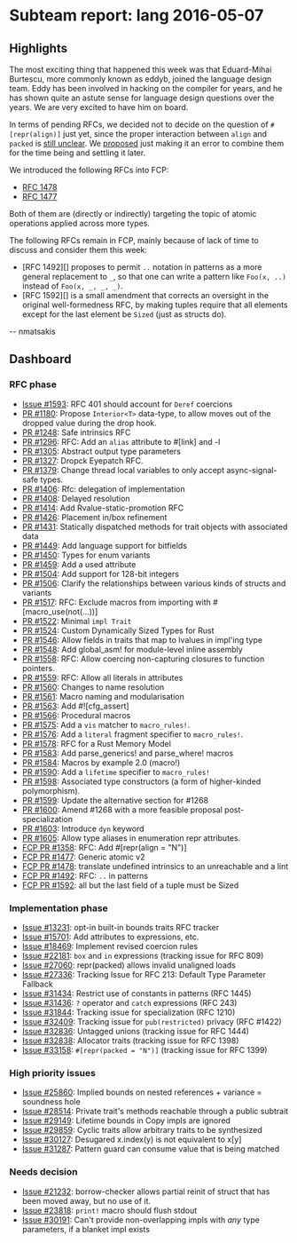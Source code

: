 # Subteam report: lang 2016-05-07

## Highlights

The most exciting thing that happened this week was that Eduard-Mihai
Burtescu, more commonly known as eddyb, joined the language design
team. Eddy has been involved in hacking on the compiler for years, and
he has shown quite an astute sense for language design questions over
the years. We are very excited to have him on board.

In terms of pending RFCs, we decided not to decide on the question of
`#[repr(align)]` just yet, since the proper interaction between
`align` and `packed` is [still unclear][c1]. We [proposed][c2] just
making it an error to combine them for the time being and settling it
later.

[c1]: https://github.com/rust-lang/rfcs/pull/1358#issuecomment-216283652
[c2]: https://github.com/rust-lang/rfcs/pull/1358#issuecomment-217582887

We introduced the following RFCs into FCP: 

- [RFC 1478](https://github.com/rust-lang/rfcs/pull/1478)
- [RFC 1477](https://github.com/rust-lang/rfcs/pull/1477)

Both of them are (directly or indirectly) targeting the topic of
atomic operations applied across more types.

The following RFCs remain in FCP, mainly because of lack of time to
discuss and consider them this week:

- [RFC 1492][] proposes to permit `..` notation in patterns as a more
  general replacement to `_`, so that one can write a pattern like
  `Foo(x, ..)` instead of `Foo(x, _, _, _)`.
- [RFC 1592][] is a small amendment that corrects an oversight in the
  original well-formedness RFC, by making tuples require that all
  elements except for the last element be `Sized` (just as structs
  do).

-- nmatsakis

## Dashboard

### RFC phase

- [Issue #1593](https://github.com/rust-lang/rfcs/issues/1593):
  RFC 401 should account for `Deref` coercions
- [PR #1180](https://github.com/rust-lang/rfcs/pull/1180):
  Propose `Interior<T>` data-type, to allow moves out of the dropped value during the drop hook.
- [PR #1248](https://github.com/rust-lang/rfcs/pull/1248):
  Safe intrinsics RFC
- [PR #1296](https://github.com/rust-lang/rfcs/pull/1296):
  RFC: Add an `alias` attribute to #[link] and -l
- [PR #1305](https://github.com/rust-lang/rfcs/pull/1305):
  Abstract output type parameters
- [PR #1327](https://github.com/rust-lang/rfcs/pull/1327):
  Dropck Eyepatch RFC.
- [PR #1379](https://github.com/rust-lang/rfcs/pull/1379):
  Change thread local variables to only accept async-signal-safe types.
- [PR #1406](https://github.com/rust-lang/rfcs/pull/1406):
  Rfc: delegation of implementation
- [PR #1408](https://github.com/rust-lang/rfcs/pull/1408):
  Delayed resolution
- [PR #1414](https://github.com/rust-lang/rfcs/pull/1414):
  Add Rvalue-static-promotion RFC
- [PR #1426](https://github.com/rust-lang/rfcs/pull/1426):
  Placement in/box refinement
- [PR #1431](https://github.com/rust-lang/rfcs/pull/1431):
  Statically dispatched methods for trait objects with associated data
- [PR #1449](https://github.com/rust-lang/rfcs/pull/1449):
  Add language support for bitfields
- [PR #1450](https://github.com/rust-lang/rfcs/pull/1450):
  Types for enum variants
- [PR #1459](https://github.com/rust-lang/rfcs/pull/1459):
  Add a used attribute
- [PR #1504](https://github.com/rust-lang/rfcs/pull/1504):
  Add support for 128-bit integers
- [PR #1506](https://github.com/rust-lang/rfcs/pull/1506):
  Clarify the relationships between various kinds of structs and variants
- [PR #1517](https://github.com/rust-lang/rfcs/pull/1517):
  RFC: Exclude macros from importing with #[macro_use(not(...))]
- [PR #1522](https://github.com/rust-lang/rfcs/pull/1522):
  Minimal `impl Trait`
- [PR #1524](https://github.com/rust-lang/rfcs/pull/1524):
  Custom Dynamically Sized Types for Rust
- [PR #1546](https://github.com/rust-lang/rfcs/pull/1546):
  Allow fields in traits that map to lvalues in impl'ing type
- [PR #1548](https://github.com/rust-lang/rfcs/pull/1548):
  Add global_asm! for module-level inline assembly
- [PR #1558](https://github.com/rust-lang/rfcs/pull/1558):
  RFC: Allow coercing non-capturing closures to function pointers.
- [PR #1559](https://github.com/rust-lang/rfcs/pull/1559):
  RFC: Allow all literals in attributes
- [PR #1560](https://github.com/rust-lang/rfcs/pull/1560):
  Changes to name resolution
- [PR #1561](https://github.com/rust-lang/rfcs/pull/1561):
  Macro naming and modularisation
- [PR #1563](https://github.com/rust-lang/rfcs/pull/1563):
  Add #![cfg_assert]
- [PR #1566](https://github.com/rust-lang/rfcs/pull/1566):
  Procedural macros
- [PR #1575](https://github.com/rust-lang/rfcs/pull/1575):
  Add a `vis` matcher to `macro_rules!`.
- [PR #1576](https://github.com/rust-lang/rfcs/pull/1576):
  Add a `literal` fragment specifier to `macro_rules!`.
- [PR #1578](https://github.com/rust-lang/rfcs/pull/1578):
  RFC for a Rust Memory Model
- [PR #1583](https://github.com/rust-lang/rfcs/pull/1583):
  Add parse_generics! and parse_where! macros
- [PR #1584](https://github.com/rust-lang/rfcs/pull/1584):
  Macros by example 2.0 (macro!)
- [PR #1590](https://github.com/rust-lang/rfcs/pull/1590):
  Add a `lifetime` specifier to `macro_rules!`
- [PR #1598](https://github.com/rust-lang/rfcs/pull/1598):
  Associated type constructors (a form of higher-kinded polymorphism).
- [PR #1599](https://github.com/rust-lang/rfcs/pull/1599):
  Update the alternative section for #1268
- [PR #1600](https://github.com/rust-lang/rfcs/pull/1600):
  Amend #1268 with a more feasible proposal post-specialization
- [PR #1603](https://github.com/rust-lang/rfcs/pull/1603):
  Introduce `dyn` keyword
- [PR #1605](https://github.com/rust-lang/rfcs/pull/1605):
  Allow type aliases in enumeration repr attributes.
- [FCP PR #1358](https://github.com/rust-lang/rfcs/pull/1358):
  RFC: Add #[repr(align = "N")]
- [FCP PR #1477](https://github.com/rust-lang/rfcs/pull/1477):
  Generic atomic v2
- [FCP PR #1478](https://github.com/rust-lang/rfcs/pull/1478):
  translate undefined intrinsics to an unreachable and a lint
- [FCP PR #1492](https://github.com/rust-lang/rfcs/pull/1492):
  RFC: `..` in patterns
- [FCP PR #1592](https://github.com/rust-lang/rfcs/pull/1592):
  all but the last field of a tuple must be Sized

### Implementation phase

- [Issue #13231](https://github.com/rust-lang/rust/issues/13231):
  opt-in built-in bounds traits RFC tracker
- [Issue #15701](https://github.com/rust-lang/rust/issues/15701):
  Add attributes to expressions, etc.
- [Issue #18469](https://github.com/rust-lang/rust/issues/18469):
  Implement revised coercion rules
- [Issue #22181](https://github.com/rust-lang/rust/issues/22181):
  `box` and `in` expressions (tracking issue for RFC 809)
- [Issue #27060](https://github.com/rust-lang/rust/issues/27060):
  repr(packed) allows invalid unaligned loads
- [Issue #27336](https://github.com/rust-lang/rust/issues/27336):
  Tracking Issue for RFC 213: Default Type Parameter Fallback
- [Issue #31434](https://github.com/rust-lang/rust/issues/31434):
  Restrict use of constants in patterns (RFC 1445)
- [Issue #31436](https://github.com/rust-lang/rust/issues/31436):
  `?` operator and `catch` expressions (RFC 243)
- [Issue #31844](https://github.com/rust-lang/rust/issues/31844):
  Tracking issue for specialization (RFC 1210)
- [Issue #32409](https://github.com/rust-lang/rust/issues/32409):
  Tracking issue for `pub(restricted)` privacy (RFC #1422)
- [Issue #32836](https://github.com/rust-lang/rust/issues/32836):
  Untagged unions (tracking issue for RFC 1444)
- [Issue #32838](https://github.com/rust-lang/rust/issues/32838):
  Allocator traits (tracking issue for RFC 1398)
- [Issue #33158](https://github.com/rust-lang/rust/issues/33158):
  `#[repr(packed = "N")]` (tracking issue for RFC 1399)

### High priority issues

- [Issue #25860](https://github.com/rust-lang/rust/issues/25860):
  Implied bounds on nested references + variance = soundness hole
- [Issue #28514](https://github.com/rust-lang/rust/issues/28514):
  Private trait's methods reachable through a public subtrait
- [Issue #29149](https://github.com/rust-lang/rust/issues/29149):
  Lifetime bounds in Copy impls are ignored
- [Issue #29859](https://github.com/rust-lang/rust/issues/29859):
  Cyclic traits allow arbitrary traits to be synthesized
- [Issue #30127](https://github.com/rust-lang/rust/issues/30127):
  Desugared x.index(y) is not equivalent to x[y]
- [Issue #31287](https://github.com/rust-lang/rust/issues/31287):
  Pattern guard can consume value that is being matched

### Needs decision

- [Issue #21232](https://github.com/rust-lang/rust/issues/21232):
  borrow-checker allows partial reinit of struct that has been moved away, but no use of it.
- [Issue #23818](https://github.com/rust-lang/rust/issues/23818):
  `print!` macro should flush stdout
- [Issue #30191](https://github.com/rust-lang/rust/issues/30191):
  Can't provide non-overlapping impls with *any* type parameters, if a blanket impl exists
